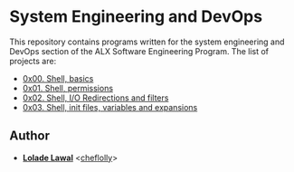 # System Engineering and DevOps

This repository contains programs written for the system engineering and DevOps section of the ALX Software Engineering Program. 
The list of projects are:

* [0x00. Shell, basics](./0x00-shell_basics)
* [0x01. Shell, permissions](./0x01-shell_permissions)
* [0x02. Shell, I/O Redirections and filters](./0x02-shell_redirections)
* [0x03. Shell, init files, variables and expansions](./0x03-shell_variables_expansions)

## Author
* **[Lolade Lawal](https://twitter.com/cheflolly)** <[cheflolly](https://github.com/cheflolly)>
